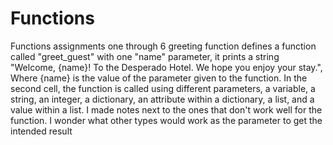 # Functions
Functions assignments one through 6
greeting function defines a function called "greet_guest" with one "name" parameter, it prints a string "Welcome, {name}! To the Desperado Hotel. We hope you enjoy your stay.", Where {name} is the value of the parameter given to the function. In the second cell, the function is called using different parameters, a variable, a string, an integer, a dictionary, an attribute within a dictionary, a list, and a value within a list. I made notes next to the ones that don't work well for the function. I wonder what other types would work as the parameter to get the intended result